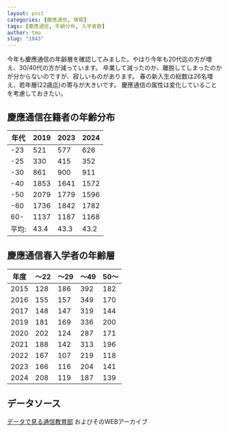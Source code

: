 ```yaml
---
layout: post
categories: [慶應通信, 情報]
tags: [慶應通信, 年齢分布, 入学者数]
author: tmo
slug: "1043"
---
```

今年も慶應通信の年齢層を確認してみました。やはり今年も20代迄の方が増え、30/40代の方が減っています。
卒業して減ったのか、離脱してしまったのかが分からないのですが、寂しいものがあります。
春の新入生の総数は26名増え、若年層(22歳迄)の寄与が大きいです。
慶應通信の属性は変化していることを考慮しておきたい。

## 慶應通信在籍者の年齢分布
| 年代  | 2019 | 2023 | 2024 |
| ----- | ---- | ---- | ---- |
| -23   | 521  | 577  | 626  |
| -25   | 330  | 415  | 352  |
| -30   | 861  | 900  | 911  |
| -40   | 1853 | 1641 | 1572 |
| -50   | 2079 | 1779 | 1596 |
| -60   | 1736 | 1842 | 1782 |
| 60-   | 1137 | 1187 | 1168 |
| 平均: | 43.4 | 43.3 | 43.2 |

## 慶應通信春入学者の年齢層
| 年度 | 〜22 | 〜29 | 〜49 | 50〜 |
| ---- | ---- | ---- | ---- | ---- |
| 2015 | 128  | 186  | 392  | 182  |
| 2016 | 155  | 157  | 349  | 170  |
| 2017 | 148  | 147  | 319  | 144  |
| 2019 | 181  | 169  | 336  | 200  |
| 2020 | 202  | 124  | 287  | 171  |
| 2021 | 188  | 142  | 313  | 196  |
| 2022 | 167  | 107  | 219  | 118  |
| 2023 | 166  | 116  | 204  | 141  |
| 2024 | 208  | 119  | 187  | 139  |

## データソース
[データで見る通信教育部](https://www.tsushin.keio.ac.jp/about/data.html)
およびそのWEBアーカイブ